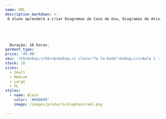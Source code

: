 ```yaml
---
name: UML
description_markdown: >-
 O aluno aprenderá a criar Diagramas de Caso de Uso, Diagramas de Atividades, Diagramas de Classes e também Documentação de Caso de Uso. Será utilizado para o desenvolvimento o Astah Community que é uma ferramenta que permite criar organogramas, fluxogramas e diagramas.





  Duração: 16 horas.
garment_type:
price: '49.90'
sku: '<h5>&nbsp;</h5><p>&nbsp;<i class="fa fa-book">&nbsp;</i>Aula 1 -  Introdução a UML</p><p>&nbsp;<i class="fa fa-book">&nbsp;</i>Aula 2 - Desenhando um Caso de Uso</p><p>&nbsp;<i class="fa fa-book">&nbsp;</i>Aula 3 - Diagrama de Casos de Uso - Biblioteca</p><p>&nbsp;<i class="fa fa-book">&nbsp;</i>Aula 4 - Continuação do Projeto</p><p>&nbsp;<i class="fa fa-book">&nbsp;</i>Aula 5 - Documentação de um Caso de Uso </p><p>&nbsp;<i class="fa fa-book">&nbsp;</i>Aula 6 - Diagrama de Atividades</p><p>&nbsp;<i class="fa fa-book">&nbsp;</i>Aula 7 - Diagrama de Atividades - Continuação</p><p>&nbsp;<i class="fa fa-book">&nbsp;</i>Aula 8 - Diagrama de Atividades - Continuação</p><p>&nbsp;<i class="fa fa-book">&nbsp;</i>Aula 9 - Diagrama de Atividades - Continuação</p><p>&nbsp;<i class="fa fa-book">&nbsp;</i>Aula 10 - Diagrama de Classes</p><p>&nbsp;<i class="fa fa-book">&nbsp;</i>Aula 11 - Diagrama de Classes - Continuação do projeto</p><p>&nbsp;<i class="fa fa-book">&nbsp;</i>Aula 12 - Diagrama de Classes - Continuação do projeto</p><p>&nbsp;<i class="fa fa-book">&nbsp;</i>Aula 13 - Relacionamentos </p><p>&nbsp;<i class="fa fa-book">&nbsp;</i>Aula 14 - Relacionamentos - Continuação do Projeto </p><p>&nbsp;<i class="fa fa-book">&nbsp;</i>Aula 15 - Revisão</p><p>&nbsp;<i class="fa fa-book">&nbsp;</i>Aula 16 - Avaliação</p>'
stock: 10
sizes:
  - Small
  - Medium
  - Large
  - XL
styles:
  - name: Black
    color: '#000000'
    image: /images/products/elephant/uml.png
  
---
```

